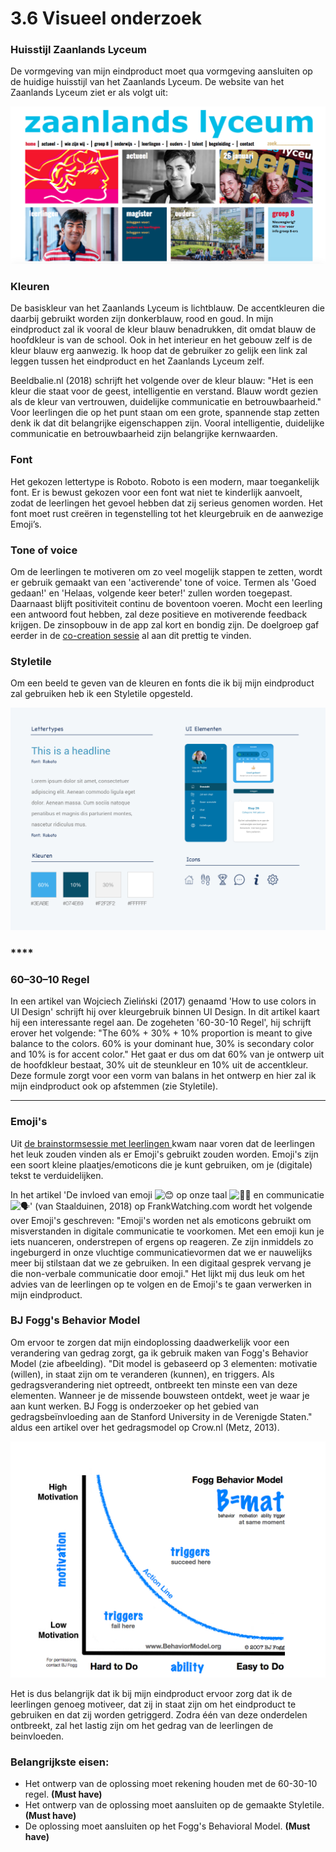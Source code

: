 # 3.6 Visueel onderzoek

### Huisstijl Zaanlands Lyceum

De vormgeving van mijn eindproduct moet qua vormgeving aansluiten op de huidige huisstijl van het Zaanlands Lyceum. De website van het Zaanlands Lyceum ziet er als volgt uit:

![De website van het Zaanlands Lyceum](../../.gitbook/assets/screen-shot-2018-11-26-at-15.27.12.png)

### Kleuren

De basiskleur van het Zaanlands Lyceum is lichtblauw. De accentkleuren die daarbij gebruikt worden zijn donkerblauw, rood en goud. In mijn eindproduct zal ik vooral de kleur blauw benadrukken, dit omdat blauw de hoofdkleur is van de school. Ook in het interieur en het gebouw zelf is de kleur blauw erg aanwezig. Ik hoop dat de gebruiker zo gelijk een link zal leggen tussen het eindproduct en het Zaanlands Lyceum zelf. 

Beeldbalie.nl \(2018\) schrijft het volgende over de kleur blauw: "Het is een kleur die staat voor de geest, intelligentie en verstand. Blauw wordt gezien als de kleur van vertrouwen, duidelijke communicatie en betrouwbaarheid." Voor leerlingen die op het punt staan om een grote, spannende stap zetten denk ik dat dit belangrijke eigenschappen zijn. Vooral intelligentie, duidelijke communicatie en betrouwbaarheid zijn belangrijke kernwaarden.  


### Font

Het gekozen lettertype is Roboto. Roboto is een modern, maar toegankelijk font. Er is bewust gekozen voor een font wat niet te kinderlijk aanvoelt, zodat de leerlingen het gevoel hebben dat zij serieus genomen worden. Het font moet rust creëren in tegenstelling tot het kleurgebruik en de aanwezige Emoji’s.    


### Tone of voice

Om de leerlingen te motiveren om zo veel mogelijk stappen te zetten, wordt er gebruik gemaakt van een 'activerende' tone of voice. Termen als 'Goed gedaan!' en 'Helaas, volgende keer beter!' zullen worden toegepast. Daarnaast blijft positiviteit continu de boventoon voeren. Mocht een leerling een antwoord fout hebben, zal deze positieve en motiverende feedback krijgen. De zinsopbouw in de app zal kort en bondig zijn. De doelgroep gaf eerder in de [co-creation sessie](../3.9-brainstormsessie-met-leerlingen.md) al aan dit prettig te vinden. 

### Styletile

Om een beeld te geven van de kleuren en fonts die ik bij mijn eindproduct zal gebruiken heb ik een Styletile opgesteld. 

![](../../.gitbook/assets/styletile-v3.jpg)

### \*\*\*\*

### **60–30–10 Regel**

In een artikel van Wojciech Zieliński \(2017\) genaamd 'How to use colors in UI Design' schrijft hij over kleurgebruik binnen UI Design. In dit artikel kaart hij een interessante regel aan. De zogeheten '60-30-10 Regel', hij schrijft erover het volgende: "The 60% + 30% + 10% proportion is meant to give balance to the colors. 60% is your dominant hue, 30% is secondary color and 10% is for accent color." Het gaat er dus om dat 60% van je ontwerp uit de hoofdkleur bestaat, 30% uit de steunkleur en 10% uit de accentkleur. Deze formule zorgt voor een vorm van balans in het ontwerp en hier zal ik mijn eindproduct ook op afstemmen \(zie Styletile\).   
****

### **Emoji's**

Uit [de brainstormsessie met leerlingen ](../3.9-brainstormsessie-met-leerlingen.md)kwam naar voren dat de leerlingen het leuk zouden vinden als er Emoji's gebruikt zouden worden. Emoji's zijn een soort kleine plaatjes/emoticons die je kunt gebruiken, om je \(digitale\) tekst te verduidelijken. 

In het artikel 'De invloed van emoji ![&#x1F60A;](https://s.w.org/images/core/emoji/11/svg/1f60a.svg) op onze taal ![&#x270D;&#x1F3FB;](https://s.w.org/images/core/emoji/11/svg/270d-1f3fb.svg) en communicatie ![&#x1F5E3;&#xFE0F;](https://s.w.org/images/core/emoji/11/svg/1f5e3.svg)' \(van Staalduinen, 2018\) op FrankWatching.com wordt het volgende over Emoji's geschreven: "Emoji's worden net als emoticons gebruikt om misverstanden in digitale communicatie te voorkomen. Met een emoji kun je iets nuanceren, onderstrepen of ergens op reageren. Ze zijn inmiddels zo ingeburgerd in onze vluchtige communicatievormen dat we er nauwelijks meer bij stilstaan dat we ze gebruiken. In een digitaal gesprek vervang je die non-verbale communicatie door emoji." Het lijkt mij dus leuk om het advies van de leerlingen op te volgen en de Emoji's te gaan verwerken in mijn eindproduct.  


### BJ Fogg's Behavior Model

Om ervoor te zorgen dat mijn eindoplossing daadwerkelijk voor een verandering van gedrag zorgt, ga ik gebruik maken van Fogg's Behavior Model \(zie afbeelding\). "Dit model is gebaseerd op 3 elementen: motivatie \(willen\), in staat zijn om te veranderen \(kunnen\), en triggers. Als gedragsverandering niet optreedt, ontbreekt ten minste een van deze elementen. Wanneer je de missende bouwsteen ontdekt, weet je waar je aan kunt werken. BJ Fogg is onderzoeker op het gebied van gedragsbeïnvloeding aan de Stanford University in de Verenigde Staten." aldus een artikel over het gedragsmodel op Crow.nl \(Metz, 2013\). 

![Fogg&apos;s Behavior Model](../../.gitbook/assets/image%20%2810%29.png)

Het is dus belangrijk dat ik bij mijn eindproduct ervoor zorg dat ik de leerlingen genoeg motiveer, dat zij in staat zijn om het eindproduct te gebruiken en dat zij worden getriggerd. Zodra één van deze onderdelen ontbreekt, zal het lastig zijn om het gedrag van de leerlingen de beinvloeden.   


### Belangrijkste eisen:

* Het ontwerp van de oplossing moet rekening houden met de 60-30-10 regel. **\(Must have\)**
* Het ontwerp van de oplossing moet aansluiten op de gemaakte Styletile. **\(Must have\)**
* De oplossing moet aansluiten op het Fogg's Behavioral Model. **\(Must have\)**



